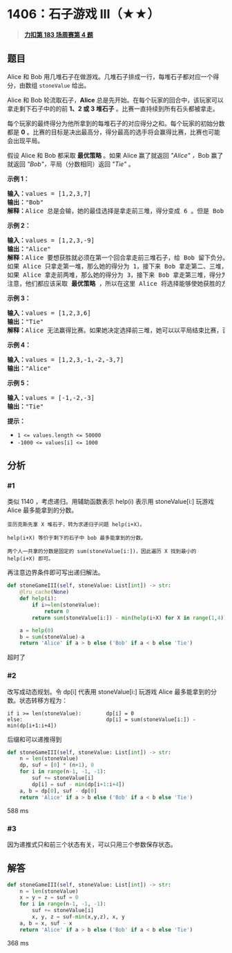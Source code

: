 # 1406：石子游戏 III（★★）


> <u>**[力扣第 183 场周赛第 4 题](https://leetcode.cn/problems/stone-game-iii/)**</u>

## 题目

<p>Alice 和 Bob 用几堆石子在做游戏。几堆石子排成一行，每堆石子都对应一个得分，由数组 <code>stoneValue</code> 给出。</p>

<p>Alice 和 Bob 轮流取石子，<strong>Alice</strong> 总是先开始。在每个玩家的回合中，该玩家可以拿走剩下石子中的的前 <strong>1、2 或 3 堆石子</strong> 。比赛一直持续到所有石头都被拿走。</p>

<p>每个玩家的最终得分为他所拿到的每堆石子的对应得分之和。每个玩家的初始分数都是 <strong>0</strong> 。比赛的目标是决出最高分，得分最高的选手将会赢得比赛，比赛也可能会出现平局。</p>

<p>假设 Alice 和 Bob 都采取 <strong>最优策略</strong> 。如果 Alice 赢了就返回 <em>&quot;Alice&quot;</em> <em>，</em>Bob 赢了就返回<em> &quot;Bob&quot;，</em>平局（分数相同）返回 <em>&quot;Tie&quot;</em> 。</p>



<p><strong>示例 1：</strong></p>

<pre><strong>输入：</strong>values = [1,2,3,7]
<strong>输出：</strong>&quot;Bob&quot;
<strong>解释：</strong>Alice 总是会输，她的最佳选择是拿走前三堆，得分变成 6 。但是 Bob 的得分为 7，Bob 获胜。
</pre>

<p><strong>示例 2：</strong></p>

<pre><strong>输入：</strong>values = [1,2,3,-9]
<strong>输出：</strong>&quot;Alice&quot;
<strong>解释：</strong>Alice 要想获胜就必须在第一个回合拿走前三堆石子，给 Bob 留下负分。
如果 Alice 只拿走第一堆，那么她的得分为 1，接下来 Bob 拿走第二、三堆，得分为 5 。之后 Alice 只能拿到分数 -9 的石子堆，输掉比赛。
如果 Alice 拿走前两堆，那么她的得分为 3，接下来 Bob 拿走第三堆，得分为 3 。之后 Alice 只能拿到分数 -9 的石子堆，同样会输掉比赛。
注意，他们都应该采取 <strong>最优策略 </strong>，所以在这里 Alice 将选择能够使她获胜的方案。</pre>

<p><strong>示例 3：</strong></p>

<pre><strong>输入：</strong>values = [1,2,3,6]
<strong>输出：</strong>&quot;Tie&quot;
<strong>解释：</strong>Alice 无法赢得比赛。如果她决定选择前三堆，她可以以平局结束比赛，否则她就会输。
</pre>

<p><strong>示例 4：</strong></p>

<pre><strong>输入：</strong>values = [1,2,3,-1,-2,-3,7]
<strong>输出：</strong>&quot;Alice&quot;
</pre>

<p><strong>示例 5：</strong></p>

<pre><strong>输入：</strong>values = [-1,-2,-3]
<strong>输出：</strong>&quot;Tie&quot;
</pre>



<p><strong>提示：</strong></p>

<ul>
<li><code>1 &lt;= values.length &lt;= 50000</code></li>
<li><code>-1000 &lt;= values[i] &lt;= 1000</code></li>
</ul>


## 分析

### #1

类似 1140 ，考虑递归。用辅助函数表示 help(i) 表示用 stoneValue[i:] 玩游戏 Alice 最多能拿到的分数。

	亚历克斯先拿 X 堆石子，转为求递归子问题 help(i+X)。
	
	help(i+X) 等价于剩下的石子中 bob 最多能拿到的分数。
	
	两个人一共拿的分数是固定的 sum(stoneValue[i:])，因此遍历 X 找到最小的 help(i+X) 即可。
	
再注意边界条件即可写出递归解法。

```python
def stoneGameIII(self, stoneValue: List[int]) -> str:
	@lru_cache(None)
	def help(i):
		if i>=len(stoneValue):
			return 0
		return sum(stoneValue[i:]) - min(help(i+X) for X in range(1,4))

	a = help(0)
	b = sum(stoneValue)-a
	return 'Alice' if a > b else ('Bob' if a < b else 'Tie')
```

超时了

### #2

改写成动态规划。令 dp[i] 代表用 stoneValue[i:] 玩游戏 Alice 最多能拿到的分数。状态转移方程为：

	if i >= len(stoneValue):		dp[i] = 0
	else:							dp[i] = sum(stoneValue[i:]) - min(dp[i+1:i+4])
	
后缀和可以递推得到

```python
def stoneGameIII(self, stoneValue: List[int]) -> str:
	n = len(stoneValue)
	dp, suf = [0] * (n+1), 0
	for i in range(n-1, -1, -1):
		suf += stoneValue[i]
		dp[i] = suf - min(dp[i+1:i+4])
	a, b = dp[0], suf - dp[0]
	return 'Alice' if a > b else ('Bob' if a < b else 'Tie')
```

588 ms

### #3

因为递推式只和前三个状态有关，可以只用三个参数保存状态。

## 解答

```python
def stoneGameIII(self, stoneValue: List[int]) -> str:
	n = len(stoneValue)
	x = y = z = suf = 0
	for i in range(n-1, -1, -1):
		suf += stoneValue[i]
		x, y, z = suf-min(x,y,z), x, y
	a, b = x, suf - x
	return 'Alice' if a > b else ('Bob' if a < b else 'Tie')
```

368 ms


